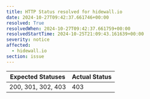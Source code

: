 ```yaml
---
title: HTTP Status resolved for hidewall.io
date: 2024-10-27T09:42:37.661746+00:00
resolved: True
resolvedWhen: 2024-10-27T09:42:37.661759+00:00
resolvedStartTime: 2024-10-25T21:09:43.161639+00:00
severity: notice
affected:
  - hidewall.io
section: issue
---
```


| Expected Statuses | Actual Status  |
|-------------------|----------------|
| 200, 301, 302, 403 | 403 |
